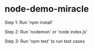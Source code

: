 # node-demo-miracle

Step 1: Run 'npm install'

Step 2: Run 'nodemon' or 'node index.js'

Step 3: Run 'npm test' to run test cases
